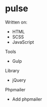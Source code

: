 # pulse

Written on: 
+ HTML
+ SCSS
+ JavaScript

Tools
+ Gulp

Library
+ jQuery

Phpmailer
+ Add phpmailer
